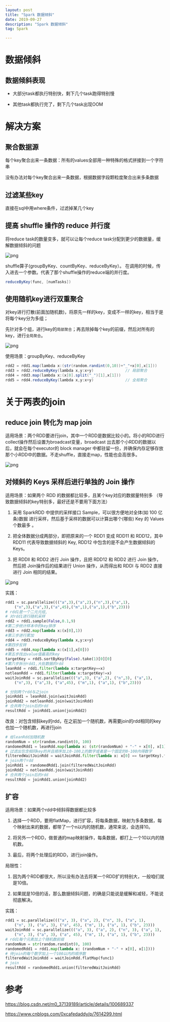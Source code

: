 ```yaml
---
layout: post
title: "Spark 数据倾斜"
date: 2019-09-27
description: "Spark 数据倾斜"
tag: Spark

---
```



# 数据倾斜


## 数据倾斜表现

- 大部分task都执行特别快，剩下几个task跑得特别慢

- 其他task都执行完了，剩下几个task出现OOM


# 解决方案


## 聚合数据源

每个key聚合出来一条数据：所有的values全部用一种特殊的格式拼接到一个字符串

没有办法对每个key聚合出来一条数据，根据数据字段颗粒度聚合出来多条数据


## 过滤某些key

直接在sql中用where条件，过滤掉某几个key


## 提高 shuffle 操作的 reduce 并行度

将reduce task的数量变多，就可以让每个reduce task分配到更少的数据量，缓解数据倾斜的问题

![png](/images/posts/all/提高shuffle操作的reduce并行度原理.jpg)

shuffle算子(groupByKey、countByKey、reduceByKey）。
在调用的时候，传入进去一个参数。代表了那个shuffle操作的reduce端的并行度。

```java
reduceByKey(func, [numTasks]) 
```


## 使用随机key进行双重聚合

对key进行打散(前面加随机数)，将原先一样的key，变成不一样的key，相当于是将每个key分为多组；

先针对多个组，进行key的`局部聚合`；再去除掉每个key的前缀，然后对所有的key，进行`全局聚合`。

![png](/images/posts/all/使用随机key进行双重聚合原理.jpg)


使用场景：groupByKey、reduceByKey
```java
rdd2 = rdd1.map(lambda x:(str(random.randint(0,10))+"_"+x[0],x[1]))
rdd3 = rdd2.reduceByKey(lambda x,y:x+y)              // 局部聚合
rdd4 = rdd3.map(lambda x:(x[0].split("_")[1],x[1]))
rdd5 = rdd4.reduceByKey(lambda x,y:x+y)              // 全局聚合
```


# 关于两表的join

## reduce join 转化为 map join 

适用场景：两个RDD要进行join，其中一个RDD是数据比较小的。将小的RDD进行collect操作然后设置为broadcast变量，broadcast 出去那个小RDD的数据以后，就会在每个executor的 block manager 中都驻留一份，并确保内存足够存放那个小RDD中的数据。不走shuffle，直接走map，性能也会高很多。

![png](/images/posts/all/broadcast小RDD.png)



## 对倾斜的 Keys 采样后进行单独的 Join 操作

适用场景：如果两个 RDD 的数据都比较多，且某个key对应的数据量特别多
（导致数据倾斜的key特别多，最好还是不要用下面方法）

1. 采用 SparkRDD 中提供的采样接口 Sample，可以很方便地对全体(如 100 亿条)数掘 进行采样，然后基于采样的数据可以计算出哪个(哪些) Key 的 Values 个数最多 。

2. 把全体数据分成两部分，即把原来的一个 RDD1 变成 RDD11 和 RDD12，其中 RDD11 代表导致数据倾斜的 Key, RDD12 中包含的是不会产生数据倾斜的 Keys。

3. 把 RDDll 和 RDD2 进行 Join 操作，且把 RDD12 和 RDD2 进行 Join 操作， 然后把 Join操作后的结果进行 Union 操作，从而得出和 RDDl 与 RDD2 直接进行 Join 相同的结果。

![png](/images/posts/all/对倾斜的Keys采样后进行单独的Join操作.jpg)


实践：

```python
rdd1 = sc.parallelize((("a",3),("a",2),("n",3),("a",1),
	("n",3),("a",3),("a",45),("m",1),("a",1),("b",23)))
# rdd1是一个二元元组,
# 对rdd1进行随机采样
rdd2 = rdd1.sample(False,0.1,9)
#第二步统计样本中的key排序
rdd3 = rdd2.map(lambda x:(x[0],1))
#第三步进行累加
rdd4 = rdd3.reduceByKey(lambda x,y:x+y)
#第四步反转
rdd5 = rdd4.map(lambda x:(x[1],x[0]))
#第五步找出value值最高的key
targetKey = rdd5.sortByKey(False).take(1)[0][0]
#第六步拆分rdd1,大批数据的rdd
leanRdd = rdd1.filter(lambda x:targetKey==x)
notleanRdd = rdd1.filter(lambda x:targetKey!=x)
waitJoinRdd = sc.parallelize((("a",3), ("a",2), ("n",3), ("a",1), 
	("n",3), ("a",3), ("a",45), ("m",1), ("a",1), ("b",23)))
```

```python
# 分别两个rdd与之join
joinRdd1 = leanRdd.join(waitJoinRdd)
joinRdd2 = notleanRdd.join(waitJoinRdd)
# 合并两个join后的rdd
resultRdd = joinRdd1.union(joinRdd2)
```

改良：对包含倾斜key的rdd，在之前加一个随机数，再需要join的rdd相同的key也加一个随机数，再进行join

```python
# 给leanRdd加随机数
randomNum = str(random.randint(0, 100)
randomedRdd1 = leanRdd.map(lambda x: (str(randomNum) + "-" + x[0], x[1])))
# 过滤出包含相同key的并且顺序加上0-100上的数字或者是一个固定的0-100内得数字
filteredWaitJoinRdd = waitJoinRdd.filter(lambda x: x[0] == targetKey).flatMap(func1)
# join两个rdd
joinRdd1 = randomedRdd1.join(filteredWaitJoinRdd)
joinRdd2 = notleanRdd.join(waitJoinRdd)
# 合并两个join后的rdd
resultRdd = joinRdd1.union(joinRdd2)
```


## 扩容

适用场景：如果两个rdd中倾斜得数据都比较多

1. 选择一个RDD，要用flatMap，进行扩容，将每条数据，映射为多条数据，每个映射出来的数据，都带了一个n以内的随机数，通常来说，会选择10。

2. 将另外一个RDD，做普通的map映射操作，每条数据，都打上一个10以内的随机数。

3. 最后，将两个处理后的RDD，进行join操作。

局限性：

1. 因为两个RDD都很大，所以没有办法去将某一个RDD扩的特别大，一般咱们就是10倍。

2. 如果就是10倍的话，那么数据倾斜问题，的确是只能说是缓解和减轻，不能说彻底解决。


实践：

```python
rdd1 = sc.parallelize((("a", 3), ("a", 2), ("n", 3), ("a", 1), 
	("n", 3), ("a", 3), ("a", 45), ("m", 1), ("a", 1), ("b", 23)))
waitJoinRdd = sc.parallelize((("a", 3), ("a", 2), ("n", 3), ("a", 1),
	("n", 3), ("a", 3), ("a", 45), ("m", 1), ("a", 1), ("b", 23)))
# rdd1每个元素加上个随机数前缀
randomNum = str(random.randint(0, 100)
randomedRdd1 = rdd1.map(lambda x: (randomNum + "-" + x[0], x[1])))
# 待join的每个数字加上一个100以内的顺序数
filteredWaitJoinRdd = waitJoinRdd.flatMap(func1)
# join
resultRdd = randomedRdd1.union(filteredWaitJoinRdd)
```


# 参考

https://blog.csdn.net/m0_37139189/article/details/100689337

https://www.cnblogs.com/0xcafedaddy/p/7614299.html

